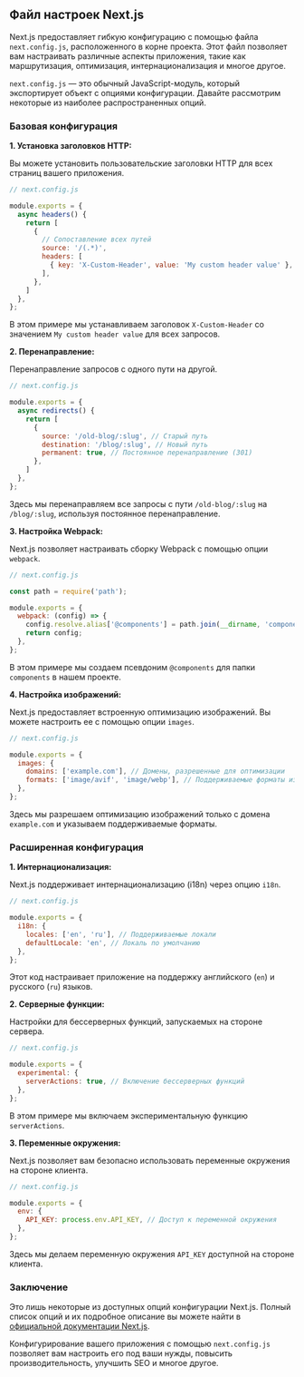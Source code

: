 ## Файл настроек Next.js

Next.js предоставляет гибкую конфигурацию с помощью файла `next.config.js`, расположенного в корне проекта. Этот файл позволяет вам настраивать различные аспекты приложения, такие как маршрутизация, оптимизация, интернационализация и многое другое. 

`next.config.js` — это обычный JavaScript-модуль, который экспортирует объект с опциями конфигурации. Давайте рассмотрим некоторые из наиболее распространенных опций.

### Базовая конфигурация

**1. Установка заголовков HTTP:**

Вы можете установить пользовательские заголовки HTTP для всех страниц вашего приложения.

```javascript
// next.config.js

module.exports = {
  async headers() {
    return [
      {
        // Сопоставление всех путей
        source: '/(.*)',
        headers: [
          { key: 'X-Custom-Header', value: 'My custom header value' },
        ],
      },
    ]
  },
};
```

В этом примере мы устанавливаем заголовок `X-Custom-Header` со значением `My custom header value` для всех запросов.

**2. Перенаправление:**

Перенаправление запросов с одного пути на другой.

```javascript
// next.config.js

module.exports = {
  async redirects() {
    return [
      {
        source: '/old-blog/:slug', // Старый путь
        destination: '/blog/:slug', // Новый путь
        permanent: true, // Постоянное перенаправление (301)
      },
    ]
  },
};
```

Здесь мы перенаправляем все запросы с пути `/old-blog/:slug` на `/blog/:slug`, используя постоянное перенаправление.

**3. Настройка Webpack:**

Next.js позволяет настраивать сборку Webpack с помощью опции `webpack`.

```javascript
// next.config.js

const path = require('path');

module.exports = {
  webpack: (config) => {
    config.resolve.alias['@components'] = path.join(__dirname, 'components');
    return config;
  },
};
```

В этом примере мы создаем псевдоним `@components` для папки `components` в нашем проекте.

**4. Настройка изображений:**

Next.js предоставляет встроенную оптимизацию изображений. Вы можете настроить ее с помощью опции `images`.

```javascript
// next.config.js

module.exports = {
  images: {
    domains: ['example.com'], // Домены, разрешенные для оптимизации
    formats: ['image/avif', 'image/webp'], // Поддерживаемые форматы изображений
  },
};
```

Здесь мы разрешаем оптимизацию изображений только с домена `example.com` и указываем поддерживаемые форматы.

### Расширенная конфигурация

**1. Интернационализация:**

Next.js поддерживает интернационализацию (i18n) через опцию `i18n`.

```javascript
// next.config.js

module.exports = {
  i18n: {
    locales: ['en', 'ru'], // Поддерживаемые локали
    defaultLocale: 'en', // Локаль по умолчанию
  },
};
```

Этот код настраивает приложение на поддержку английского (`en`) и русского (`ru`) языков.

**2. Серверные функции:**

Настройки для бессерверных функций, запускаемых на стороне сервера.

```javascript
// next.config.js

module.exports = {
  experimental: {
    serverActions: true, // Включение бессерверных функций
  },
};
```

В этом примере мы включаем экспериментальную функцию `serverActions`.

**3. Переменные окружения:**

Next.js позволяет вам безопасно использовать переменные окружения на стороне клиента.

```javascript
// next.config.js

module.exports = {
  env: {
    API_KEY: process.env.API_KEY, // Доступ к переменной окружения
  },
};
```

Здесь мы делаем переменную окружения `API_KEY` доступной на стороне клиента.

### Заключение

Это лишь некоторые из доступных опций конфигурации Next.js. Полный список опций и их подробное описание вы можете найти в [официальной документации Next.js](https://nextjs.org/docs). 

Конфигурирование вашего приложения с помощью `next.config.js` позволяет вам настроить его под ваши нужды, повысить производительность, улучшить SEO и многое другое.